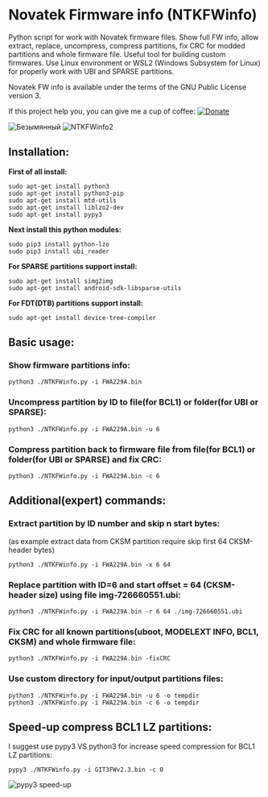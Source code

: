 # Novatek Firmware info (NTKFWinfo)
Python script for work with Novatek firmware files. Show full FW info, allow extract, replace, uncompress, compress partitions, fix CRC for modded partitions and whole firmware file. Useful tool for building custom firmwares.
Use Linux environment or WSL2 (Windows Subsystem for Linux) for properly work with UBI and SPARSE partitions.

Novatek FW info is available under the terms of the GNU Public License version 3.

If this project help you, you can give me a cup of coffee:
[![Donate](https://img.shields.io/badge/Donate-PayPal-green.svg)](https://paypal.me/egorkindv)



![Безымянный](https://user-images.githubusercontent.com/4955678/184808463-1b5d62b6-eb76-41d9-a75a-dbd019e8f60f.png)
![NTKFWinfo2](https://user-images.githubusercontent.com/4955678/188560457-54a2b532-61db-4ca8-9b3c-c4916cae1c62.png)


## Installation:
**First of all install:**
```
sudo apt-get install python3
sudo apt-get install python3-pip
sudo apt-get install mtd-utils
sudo apt-get install liblzo2-dev
sudo apt-get install pypy3
```
**Next install this python modules:**
```
sudo pip3 install python-lzo
sudo pip3 install ubi_reader
```
**For SPARSE partitions support install:**
```
sudo apt-get install simg2img
sudo apt-get install android-sdk-libsparse-utils
```
**For FDT(DTB) partitions support install:**
```
sudo apt-get install device-tree-compiler
```
## Basic usage:

### Show firmware partitions info:
```
python3 ./NTKFWinfo.py -i FWA229A.bin
```
### Uncompress partition by ID to file(for BCL1) or folder(for UBI or SPARSE):
```
python3 ./NTKFWinfo.py -i FWA229A.bin -u 6
```
### Compress partition back to firmware file from file(for BCL1) or folder(for UBI or SPARSE) and fix CRC:
```
python3 ./NTKFWinfo.py -i FWA229A.bin -c 6
```

## Additional(expert) commands:
### Extract partition by ID number and skip n start bytes:
(as example extract data from CKSM partition require skip first 64 CKSM-header bytes)
```
python3 ./NTKFWinfo.py -i FWA229A.bin -x 6 64
```
### Replace partition with ID=6 and start offset = 64 (CKSM-header size) using file img-726660551.ubi:
```
python3 ./NTKFWinfo.py -i FWA229A.bin -r 6 64 ./img-726660551.ubi
```
### Fix CRC for all known partitions(uboot, MODELEXT INFO, BCL1, CKSM) and whole firmware file:
```
python3 ./NTKFWinfo.py -i FWA229A.bin -fixCRC
```
### Use custom directory for input/output partitions files:
```
python3 ./NTKFWinfo.py -i FWA229A.bin -u 6 -o tempdir
python3 ./NTKFWinfo.py -i FWA229A.bin -c 6 -o tempdir
```

## Speed-up compress BCL1 LZ partitions:
I suggest use pypy3 VS python3 for increase speed compression for BCL1 LZ partitions:
```
pypy3 ./NTKFWinfo.py -i GIT3FWv2.3.bin -c 0
```
![pypy3 speed-up](https://user-images.githubusercontent.com/4955678/188559054-e3ea1152-743b-4686-8a4f-b76c0dd529ba.png)

